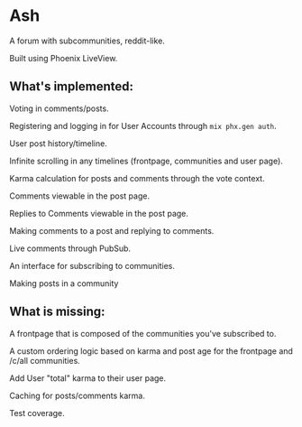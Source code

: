 # Ash

A forum with subcommunities, reddit-like.

Built using Phoenix LiveView.

## What's implemented:

Voting in comments/posts.

Registering and logging in for User Accounts through `mix phx.gen auth`.

User post history/timeline.

Infinite scrolling in any timelines (frontpage, communities and user page).

Karma calculation for posts and comments through the vote context.

Comments viewable in the post page.

Replies to Comments viewable in the post page.

Making comments to a post and replying to comments.

Live comments through PubSub.

An interface for subscribing to communities.

Making posts in a community

## What is missing:


A frontpage that is composed of the communities you've subscribed to.

A custom ordering logic based on karma and post age for the frontpage and /c/all communities.

Add User "total" karma to their user page.

Caching for posts/comments karma.

Test coverage.